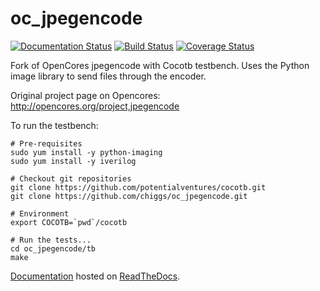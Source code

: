 oc_jpegencode
=============

[![Documentation Status](https://readthedocs.org/projects/opencores-jpegencoder/badge/?version=latest)](http://opencores-jpegencoder.readthedocs.org/en/latest/)
[![Build Status](https://api.travis-ci.org/chiggs/oc_jpegencode.png?branch=master)](https://travis-ci.org/chiggs/oc_jpegencode)
[![Coverage Status](https://img.shields.io/coveralls/chiggs/oc_jpegencode.svg)](https://coveralls.io/r/chiggs/oc_jpegencode)

Fork of OpenCores jpegencode with Cocotb testbench. Uses the Python image library to send files through the encoder.

Original project page on Opencores: http://opencores.org/project,jpegencode

To run the testbench:

    # Pre-requisites
    sudo yum install -y python-imaging
    sudo yum install -y iverilog
    
    # Checkout git repositories
    git clone https://github.com/potentialventures/cocotb.git
    git clone https://github.com/chiggs/oc_jpegencode.git
    
    # Environment
    export COCOTB=`pwd`/cocotb
    
    # Run the tests...
    cd oc_jpegencode/tb
    make

[Documentation](http://opencores-jpegencoder.readthedocs.org/en/latest/) hosted on [ReadTheDocs](https://readthedocs.org/).
